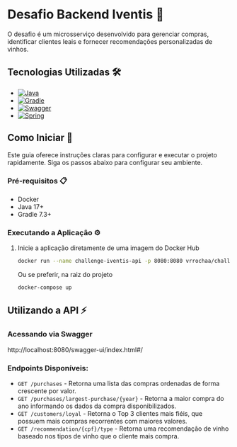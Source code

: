 # Desafio Backend Iventis 📖
O desafio é um microsserviço desenvolvido para gerenciar compras,
identificar clientes leais e fornecer recomendações personalizadas de vinhos.

## Tecnologias Utilizadas 🛠️

* [![Java][Java]][Java-url]
* [![Gradle][Gradle]][Gradle-url]
* [![Swagger][Swagger]][Swagger-url]
* [![Spring][Spring]][Spring-url]

## Como Iniciar 🚀

Este guia oferece instruções claras para configurar e executar o projeto rapidamente. 
Siga os passos abaixo para configurar seu ambiente.

### Pré-requisitos 📋

* Docker
* Java 17+
* Gradle 7.3+

### Executando a Aplicação ⚙️

1. Inicie a aplicação diretamente de uma imagem do Docker Hub
   ```sh
   docker run --name challenge-iventis-api -p 8080:8080 vrrochaa/challenge-iventis-api
   ```
   Ou se preferir, na raiz do projeto
    ```sh
   docker-compose up
   ```

## Utilizando a API ⚡

### Acessando via Swagger
http://localhost:8080/swagger-ui/index.html#/

### Endpoints Disponíveis:

* `GET /purchases` - Retorna uma lista das compras ordenadas de forma crescente por valor.
* `GET /purchases/largest-purchase/{year}` - Retorna a maior compra do ano informando os dados da compra disponibilizados.
* `GET /customers/loyal` - Retorna o Top 3 clientes mais fiéis, que possuem mais compras recorrentes com maiores valores.
* `GET /recommendation/{cpf}/type` - Retorna uma recomendação de vinho baseado nos tipos de vinho que o cliente mais compra.

[Java]: https://img.shields.io/badge/java-%23ED8B00.svg?style=for-the-badge&logo=openjdk&logoColor=white
[Java-url]: https://www.java.com/
[Spring]: https://img.shields.io/badge/spring_boot-%236DB33F.svg?style=for-the-badge&logo=spring&logoColor=white
[Spring-url]: https://spring.io/projects/spring-boot
[Gradle]: https://img.shields.io/badge/Gradle-02303A.svg?style=for-the-badge&logo=Gradle&logoColor=white
[Gradle-url]: https://gradle.org/
[Swagger]: https://img.shields.io/badge/-Swagger-%23Clojure?style=for-the-badge&logo=swagger&logoColor=white
[Swagger-url]: https://swagger.io/
